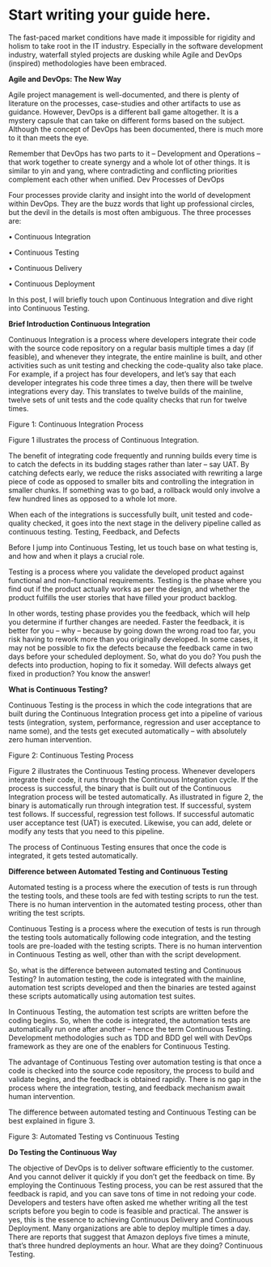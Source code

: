 # Start writing your guide here.

The fast-paced market conditions have made it impossible for rigidity and holism to take root in the IT industry. Especially in the software development industry, waterfall styled projects are dusking while Agile and DevOps (inspired) methodologies have been embraced.

<strong>Agile and DevOps: The New Way</strong>

Agile project management is well-documented, and there is plenty of literature on the processes, case-studies and other artifacts to use as guidance. However, DevOps is a different ball game altogether. It is a mystery capsule that can take on different forms based on the subject. Although the concept of DevOps has been documented, there is much more to it than meets the eye.

Remember that DevOps has two parts to it – Development and Operations – that work together to create synergy and a whole lot of other things. It is similar to yin and yang, where contradicting and conflicting priorities complement each other when unified. 
Dev Processes of DevOps

Four processes provide clarity and insight into the world of development within DevOps. They are the buzz words that light up professional circles, but the devil in the details is most often ambiguous. The three processes are:

•	Continuous Integration

•	Continuous Testing

•	Continuous Delivery

•	Continuous Deployment

In this post, I will briefly touch upon Continuous Integration and dive right into Continuous Testing.

<strong>Brief Introduction Continuous Integration</strong>

Continuous Integration is a process where developers integrate their code with the source code repository on a regular basis multiple times a day (if feasible), and whenever they integrate, the entire mainline is built, and other activities such as unit testing and checking the code-quality also take place. For example, if a project has four developers, and let’s say that each developer integrates his code three times a day, then there will be twelve integrations every day. This translates to twelve builds of the mainline, twelve sets of unit tests and the code quality checks that run for twelve times.

Figure 1: Continuous Integration Process

Figure 1 illustrates the process of Continuous Integration.

The benefit of integrating code frequently and running builds every time is to catch the defects in its budding stages rather than later – say UAT. By catching defects early, we reduce the risks associated with rewriting a large piece of code as opposed to smaller bits and controlling the integration in smaller chunks. If something was to go bad, a rollback would only involve a few hundred lines as opposed to a whole lot more.

When each of the integrations is successfully built, unit tested and code-quality checked, it goes into the next stage in the delivery pipeline called as continuous testing.
Testing, Feedback, and Defects

Before I jump into Continuous Testing, let us touch base on what testing is, and how and when it plays a crucial role.

Testing is a process where you validate the developed product against functional and non-functional requirements. Testing is the phase where you find out if the product actually works as per the design, and whether the product fulfills the user stories that have filled your product backlog.

In other words, testing phase provides you the feedback, which will help you determine if further changes are needed. Faster the feedback, it is better for you – why – because by going down the wrong road too far, you risk having to rework more than you originally developed. In some cases, it may not be possible to fix the defects because the feedback came in two days before your scheduled deployment. So, what do you do? You push the defects into production, hoping to fix it someday. Will defects always get fixed in production? You know the answer!

<strong>What is Continuous Testing?</strong>

Continuous Testing is the process in which the code integrations that are built during the Continuous Integration process get into a pipeline of various tests (integration, system, performance, regression and user acceptance to name some), and the tests get executed automatically – with absolutely zero human intervention.

Figure 2: Continuous Testing Process

Figure 2 illustrates the Continuous Testing process. Whenever developers integrate their code, it runs through the Continuous Integration cycle. If the process is successful, the binary that is built out of the Continuous Integration process will be tested automatically. As illustrated in figure 2, the binary is automatically run through integration test. If successful, system test follows. If successful, regression test follows. If successful automatic user acceptance test (UAT) is executed. Likewise, you can add, delete or modify any tests that you need to this pipeline. 

The process of Continuous Testing ensures that once the code is integrated, it gets tested automatically.

<strong>Difference between Automated Testing and Continuous Testing</strong>

Automated testing is a process where the execution of tests is run through the testing tools, and these tools are fed with testing scripts to run the test. There is no human intervention in the automated testing process, other than writing the test scripts.

Continuous Testing is a process where the execution of tests is run through the testing tools automatically following code integration, and the testing tools are pre-loaded with the testing scripts. There is no human intervention in Continuous Testing as well, other than with the script development.

So, what is the difference between automated testing and Continuous Testing?
In automation testing, the code is integrated with the mainline, automation test scripts developed and then the binaries are tested against these scripts automatically using automation test suites.

In Continuous Testing, the automation test scripts are written before the coding begins. So, when the code is integrated, the automation tests are automatically run one after another – hence the term Continuous Testing. Development methodologies such as TDD and BDD gel well with DevOps framework as they are one of the enablers for Continuous Testing.

The advantage of Continuous Testing over automation testing is that once a code is checked into the source code repository, the process to build and validate begins, and the feedback is obtained rapidly. There is no gap in the process where the integration, testing, and feedback mechanism await human intervention.

The difference between automated testing and Continuous Testing can be best explained in figure 3.

Figure 3: Automated Testing vs Continuous Testing

<strong>Do Testing the Continuous Way</strong>

The objective of DevOps is to deliver software efficiently to the customer. And you cannot deliver it quickly if you don’t get the feedback on time. By employing the Continuous Testing process, you can be rest assured that the feedback is rapid, and you can save tons of time in not redoing your code.
Developers and testers have often asked me whether writing all the test scripts before you begin to code is feasible and practical. The answer is yes, this is the essence to achieving Continuous Delivery and Continuous Deployment. Many organizations are able to deploy multiple times a day. There are reports that suggest that Amazon deploys five times a minute, that’s three hundred deployments an hour. What are they doing? Continuous Testing.
